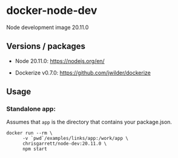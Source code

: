 # docker-node-dev

Node development image 20.11.0

## Versions / packages
* Node 20.11.0: https://nodejs.org/en/
- Dockerize v0.7.0: https://github.com/jwilder/dockerize

## Usage

### Standalone app:

Assumes that `app` is the directory that contains your package.json.
```
docker run --rm \
      -v `pwd`/examples/links/app:/work/app \
      chrisgarrett/node-dev:20.11.0 \
      npm start
```
